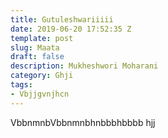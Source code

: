 ```yaml
---
title: Gutuleshwariiiii
date: 2019-06-20 17:52:35 Z
template: post
slug: Maata
draft: false
description: Mukheshwori Moharani
category: Ghji
tags:
- Vbjjgvnjhcn
---
```


VbbnmnbVbbnmnbhnbbbhbbbb  hjj
